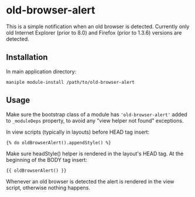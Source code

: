 # old-browser-alert

This is a simple notification when an old browser is detected. Currently only old Internet Explorer (prior to 8.0) and Firefox (prior to 1.3.6) versions are detected.

## Installation

In main application directory:
 
	maniple module-install /path/to/old-browser-alert

## Usage

Make sure the bootstrap class of a module has `'old-browser-alert'` added to `_moduleDeps` property, to avoid any "view helper not found" exceptions.

In view scripts (typically in layouts) before HEAD tag insert:

	{% do oldBrowserAlert().appendStyle() %}

Make sure headStyle() helper is rendered in the layout's HEAD tag.
At the beginning of the BODY tag insert: 

	{{ oldBrowserAlert() }}

Whenever an old browser is detected the alert is rendered in the view script, otherwise nothing happens.

